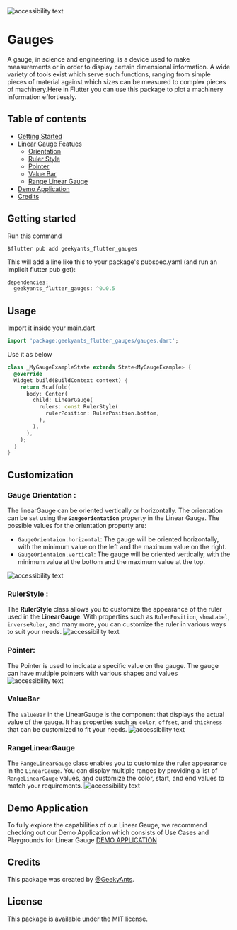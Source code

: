 <!--
This README describes the package. If you publish this package to pub.dev,
this README's contents appear on the landing page for your package.

For information about how to write a good package README, see the guide for
[writing package pages](https://dart.dev/guides/libraries/writing-package-pages).

For general information about developing packages, see the Dart guide for
[creating packages](https://dart.dev/guides/libraries/create-library-packages)
and the Flutter guide for
[developing packages and plugins](https://flutter.dev/developing-packages).
-->

<img src="https://github.com/Afroz-Shaikh/GaugesFlutter/blob/readme.md/example/screens/banner.png" alt="accessibility text"> 

# Gauges

A gauge, in science and engineering, is a device used to make measurements or in order to display certain dimensional information. A wide variety of tools exist which serve such functions, ranging from simple pieces of material against which sizes can be measured to complex pieces of machinery.Here in Flutter you can use this package to plot a machinery information effortlessly.

## Table of contents

- [Getting Started](#getting-started)
- [Linear Gauge Featues](#customization)
  - [Orientation](#gauge-orientation)
  - [Ruler Style](#rulerstyle)
  - [Pointer](#pointer)
  - [Value Bar](#valuebar)
  - [Range Linear Gauge](#rangelineargauge)
- [Demo Application](#demo-applicatopn)
- [Credits](#credits)

## Getting started

Run this command

```
$flutter pub add geekyants_flutter_gauges
```

This will add a line like this to your package's pubspec.yaml (and run an implicit flutter pub get):

```dart
dependencies:
  geekyants_flutter_gauges: ^0.0.5
```

## Usage

Import it inside your main.dart

```dart
import 'package:geekyants_flutter_gauges/gauges.dart';

```

Use it as below

```dart
class _MyGaugeExampleState extends State<MyGaugeExample> {
  @override
  Widget build(BuildContext context) {
    return Scaffold(
      body: Center(
        child: LinearGauge(
          rulers: const RulerStyle(
            rulerPosition: RulerPosition.bottom,
          ),
        ),
      ),
    );
  }
}
```

## Customization

### **Gauge Orientation** :

  The linearGauge can be oriented vertically or horizontally. The orientation can be set using the **`Gaugeorientation`** property in the Linear Gauge. The possible values for the orientation property are:

  - `GaugeOrientaion.horizontal`: The gauge will be oriented horizontally, with the minimum value on the left and the maximum value on the right.
  - `GaugeOrientaion.vertical`: The gauge will be oriented vertically, with the minimum value at the bottom and the maximum value at the top.
<img src="https://github.com/Afroz-Shaikh/GaugesFlutter/blob/readme.md/example/screens/orientation.gif" alt="accessibility text"> 

### **RulerStyle** :
 The **RulerStyle** class allows you to customize the appearance of the ruler used in the **LinearGauge**. With properties such as `RulerPosition`, `showLabel`, `inverseRuler`, and many more, you can customize the ruler in various ways to suit your needs.
<img src="https://github.com/Afroz-Shaikh/GaugesFlutter/blob/readme.md/example/screens/rulerposition.png" alt="accessibility text"> 

### **Pointer**:
  The Pointer is used to indicate a specific value on the gauge. The gauge can have multiple pointers with various shapes and values
<img src="https://github.com/Afroz-Shaikh/GaugesFlutter/blob/readme.md/example/screens/pointershape.png" alt="accessibility text"> 

### **ValueBar**
  The `ValueBar` in the LinearGauge is the component that displays the actual value of the gauge. It has properties such as `color`, `offset`, and `thickness` that can be customized to fit your needs.
<img src="https://github.com/Afroz-Shaikh/GaugesFlutter/blob/readme.md/example/screens/valuebar.png" alt="accessibility text"> 

### **RangeLinearGauge**
  The `RangeLinearGauge` class enables you to customize the ruler appearance in the `LinearGauge`. You can display multiple ranges by providing a list of `RangeLinearGauge` values, and customize the color, start, and end values to match your requirements.
<img src="https://github.com/Afroz-Shaikh/GaugesFlutter/blob/readme.md/example/screens/rangelineargauge.png" alt="accessibility text"> 

## Demo Application
To fully explore the capabilities of our Linear Gauge, we recommend checking out our Demo Application which consists of Use Cases and Playgrounds for Linear Gauge
[DEMO APPLICATION](https://gauges-showcase.vercel.app/#/)

## Credits

This package was created by [@GeekyAnts](https://github.com/GeekyAnts).

## License

This package is available under the MIT license.
